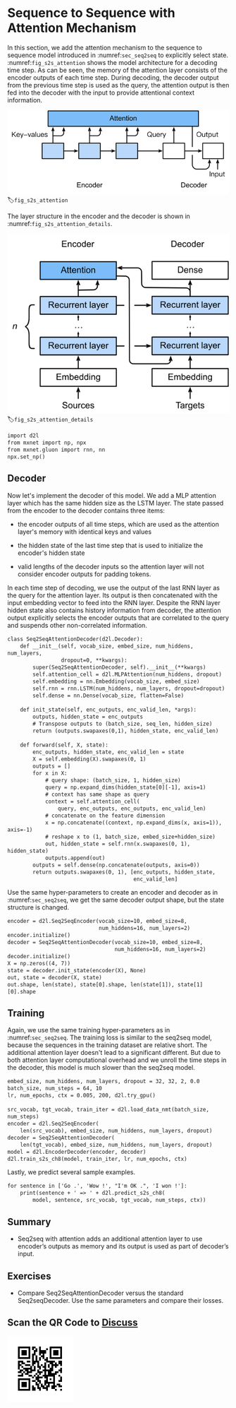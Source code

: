 # Sequence to Sequence with Attention Mechanism

In this section, we add the attention mechanism to the sequence to sequence
model introduced in :numref:`sec_seq2seq`
to explicitly select state. :numref:`fig_s2s_attention` shows the model
architecture for a decoding time step. As can be seen, the memory of the
attention layer consists of the encoder outputs of each time step. During
decoding, the decoder output from the previous time step is used as the query,
the attention output is then fed into the decoder with the input to provide
attentional context information.

![The second time step in decoding for the sequence to sequence model with attention mechanism.](../img/seq2seq_attention.svg)
:label:`fig_s2s_attention`

The layer structure in the encoder and the decoder is shown in :numref:`fig_s2s_attention_details`.

![The layers in the sequence to sequence model with attention mechanism.](../img/seq2seq-attention-details.svg)
:label:`fig_s2s_attention_details`

```{.python .input  n=1}
import d2l
from mxnet import np, npx
from mxnet.gluon import rnn, nn
npx.set_np()
```

## Decoder

Now let's implement the decoder of this model. We add a MLP attention layer which has the same hidden size as the LSTM layer. The state passed from the encoder to the decoder contains three items:

- the encoder outputs of all time steps, which are used as the attention layer's memory with identical keys and values

- the hidden state of the last time step that is used to initialize the encoder's hidden state

- valid lengths of the decoder inputs so the attention layer will not consider encoder outputs for padding tokens.

In each time step of decoding, we use the output of the last RNN layer as the query for the attention layer. Its output is then concatenated with the input embedding vector to feed into the RNN layer. Despite the RNN layer hidden state also contains history information from decoder, the attention output explicitly selects the encoder outputs that are correlated to the query and suspends other non-correlated information.

```{.python .input  n=2}
class Seq2SeqAttentionDecoder(d2l.Decoder):
    def __init__(self, vocab_size, embed_size, num_hiddens, num_layers,
                 dropout=0, **kwargs):
        super(Seq2SeqAttentionDecoder, self).__init__(**kwargs)
        self.attention_cell = d2l.MLPAttention(num_hiddens, dropout)
        self.embedding = nn.Embedding(vocab_size, embed_size)
        self.rnn = rnn.LSTM(num_hiddens, num_layers, dropout=dropout)
        self.dense = nn.Dense(vocab_size, flatten=False)

    def init_state(self, enc_outputs, enc_valid_len, *args):
        outputs, hidden_state = enc_outputs
        # Transpose outputs to (batch_size, seq_len, hidden_size)
        return (outputs.swapaxes(0,1), hidden_state, enc_valid_len)

    def forward(self, X, state):
        enc_outputs, hidden_state, enc_valid_len = state
        X = self.embedding(X).swapaxes(0, 1)
        outputs = []
        for x in X:
            # query shape: (batch_size, 1, hidden_size)
            query = np.expand_dims(hidden_state[0][-1], axis=1)
            # context has same shape as query
            context = self.attention_cell(
                query, enc_outputs, enc_outputs, enc_valid_len)
            # concatenate on the feature dimension
            x = np.concatenate((context, np.expand_dims(x, axis=1)), axis=-1)
            # reshape x to (1, batch_size, embed_size+hidden_size)
            out, hidden_state = self.rnn(x.swapaxes(0, 1), hidden_state)
            outputs.append(out)
        outputs = self.dense(np.concatenate(outputs, axis=0))
        return outputs.swapaxes(0, 1), [enc_outputs, hidden_state,
                                        enc_valid_len]
```

Use the same hyper-parameters to create an encoder and decoder as in :numref:`sec_seq2seq`, we get the same decoder output shape, but the state structure is changed.

```{.python .input  n=3}
encoder = d2l.Seq2SeqEncoder(vocab_size=10, embed_size=8,
                             num_hiddens=16, num_layers=2)
encoder.initialize()
decoder = Seq2SeqAttentionDecoder(vocab_size=10, embed_size=8,
                                  num_hiddens=16, num_layers=2)
decoder.initialize()
X = np.zeros((4, 7))
state = decoder.init_state(encoder(X), None)
out, state = decoder(X, state)
out.shape, len(state), state[0].shape, len(state[1]), state[1][0].shape
```

## Training

Again, we use the same training hyper-parameters as in
:numref:`sec_seq2seq`. The training loss is similar to the seq2seq model, because the
sequences in the training dataset are relative short. The additional attention
layer doesn't lead to a significant different. But due to both attention layer
computational overhead and we unroll the time steps in the decoder, this model
is much slower than the seq2seq model.

```{.python .input  n=5}
embed_size, num_hiddens, num_layers, dropout = 32, 32, 2, 0.0
batch_size, num_steps = 64, 10
lr, num_epochs, ctx = 0.005, 200, d2l.try_gpu()

src_vocab, tgt_vocab, train_iter = d2l.load_data_nmt(batch_size, num_steps)
encoder = d2l.Seq2SeqEncoder(
    len(src_vocab), embed_size, num_hiddens, num_layers, dropout)
decoder = Seq2SeqAttentionDecoder(
    len(tgt_vocab), embed_size, num_hiddens, num_layers, dropout)
model = d2l.EncoderDecoder(encoder, decoder)
d2l.train_s2s_ch8(model, train_iter, lr, num_epochs, ctx)
```

Lastly, we predict several sample examples.

```{.python .input  n=6}
for sentence in ['Go .', 'Wow !', "I'm OK .", 'I won !']:
    print(sentence + ' => ' + d2l.predict_s2s_ch8(
        model, sentence, src_vocab, tgt_vocab, num_steps, ctx))
```

## Summary

* Seq2seq with attention adds an additional attention layer to use encoder’s outputs as memory and its output is used as part of decoder’s input.

## Exercises

* Compare Seq2SeqAttentionDecoder versus the standard Seq2seqDecoder. Use the same parameters and compare their losses.


## Scan the QR Code to [Discuss](https://discuss.mxnet.io/t/seq2seq-attention/4345)

![](../img/qr_seq2seq-attention.svg)